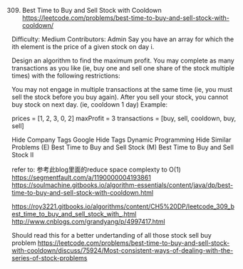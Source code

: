 309. Best Time to Buy and Sell Stock with Cooldown  
https://leetcode.com/problems/best-time-to-buy-and-sell-stock-with-cooldown/

Difficulty: Medium
Contributors: Admin
Say you have an array for which the ith element is the price of a given stock on day i.

Design an algorithm to find the maximum profit. You may complete as many transactions as you like (ie, buy one and sell one share of the stock multiple times) with the following restrictions:

You may not engage in multiple transactions at the same time (ie, you must sell the stock before you buy again).
After you sell your stock, you cannot buy stock on next day. (ie, cooldown 1 day)
Example:

prices = [1, 2, 3, 0, 2]
maxProfit = 3
transactions = [buy, sell, cooldown, buy, sell]

Hide Company Tags Google
Hide Tags Dynamic Programming
Hide Similar Problems (E) Best Time to Buy and Sell Stock (M) Best Time to Buy and Sell Stock II

refer to:
参考此blog里面的reduce space complexty to O(1)
https://segmentfault.com/a/1190000004193861
https://soulmachine.gitbooks.io/algorithm-essentials/content/java/dp/best-time-to-buy-and-sell-stock-with-cooldown.html

https://roy3221.gitbooks.io/algorithms/content/CH5%20DP/leetcode_309_best_time_to_buy_and_sell_stock_with_.html
http://www.cnblogs.com/grandyang/p/4997417.html

Should read this for a better undertanding of all those stock sell buy problem
https://leetcode.com/problems/best-time-to-buy-and-sell-stock-with-cooldown/discuss/75924/Most-consistent-ways-of-dealing-with-the-series-of-stock-problems
